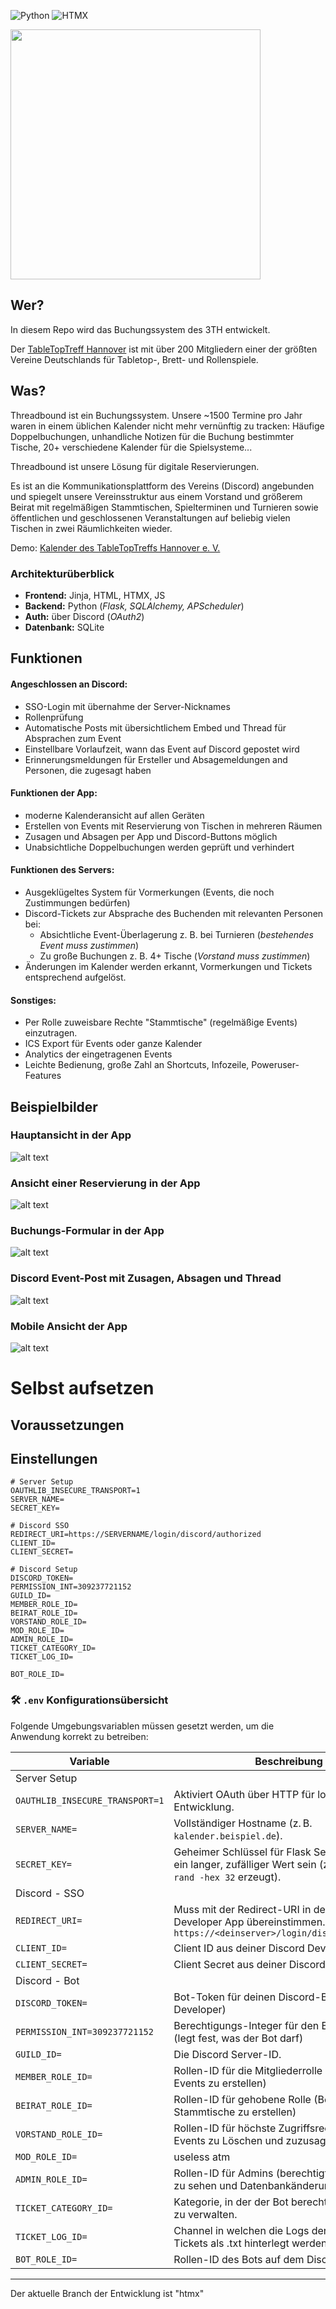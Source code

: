 ![Python](https://img.shields.io/badge/python-3.11-blue)
![HTMX](https://img.shields.io/badge/HTMX-1.9-blue)

<img src="readme_assets/threadbound_logo.png" width="400"/>

## Wer?

In diesem Repo wird das Buchungssystem des 3TH entwickelt. 

Der [TableTopTreff Hannover](https://tabletoptreff-hannover.de/) ist mit über 200 Mitgliedern einer der größten Vereine Deutschlands für Tabletop-, Brett- und Rollenspiele. 

## Was?

Threadbound ist ein Buchungssystem. Unsere ~1500 Termine pro Jahr waren in einem üblichen Kalender nicht mehr vernünftig zu tracken: Häufige Doppelbuchungen, unhandliche Notizen für die Buchung bestimmter Tische, 20+ verschiedene Kalender für die Spielsysteme... 

Threadbound ist unsere Lösung für digitale Reservierungen. 

Es ist an die Kommunikationsplattform des Vereins (Discord) angebunden und spiegelt unsere Vereinsstruktur aus einem Vorstand und größerem Beirat mit regelmäßigen Stammtischen, Spielterminen und Turnieren sowie öffentlichen und geschlossenen Veranstaltungen auf beliebig vielen Tischen in zwei Räumlichkeiten wieder.

Demo: [Kalender des TableTopTreffs Hannover e. V.](https://3th-test.tabletoptreff.de/calendar/)

### **Architekturüberblick**

- **Frontend:** Jinja, HTML, HTMX, JS
- **Backend:** Python (*Flask, SQLAlchemy, APScheduler*)
- **Auth:** über Discord (*OAuth2*)
- **Datenbank:** SQLite


## Funktionen

#### Angeschlossen an Discord:
- SSO-Login mit übernahme der Server-Nicknames
- Rollenprüfung
- Automatische Posts mit übersichtlichem Embed und Thread für Absprachen zum Event
- Einstellbare Vorlaufzeit, wann das Event auf Discord gepostet wird
- Erinnerungsmeldungen für Ersteller und Absagemeldungen and Personen, die zugesagt haben
#### Funktionen der App:
- moderne Kalenderansicht auf allen Geräten
- Erstellen von Events mit Reservierung von Tischen in mehreren Räumen
- Zusagen und Absagen per App und Discord-Buttons möglich
- Unabsichtliche Doppelbuchungen werden geprüft und verhindert
#### Funktionen des Servers:
- Ausgeklügeltes System für Vormerkungen (Events, die noch Zustimmungen bedürfen)
- Discord-Tickets zur Absprache des Buchenden mit relevanten Personen bei:
  - Absichtliche Event-Überlagerung z. B. bei Turnieren (*bestehendes Event muss zustimmen*)
  - Zu große Buchungen z. B. 4+ Tische (*Vorstand muss zustimmen*)
- Änderungen im Kalender werden erkannt, Vormerkungen und Tickets entsprechend aufgelöst.
#### Sonstiges:
- Per Rolle zuweisbare Rechte "Stammtische" (regelmäßige Events) einzutragen.
- ICS Export für Events oder ganze Kalender
- Analytics der eingetragenen Events
- Leichte Bedienung, große Zahl an Shortcuts, Infozeile, Poweruser-Features

## Beispielbilder

### Hauptansicht in der App
![alt text](readme_assets/hauptansicht.png)
### Ansicht einer Reservierung in der App
![alt text](readme_assets/reservation_popup.png)
### Buchungs-Formular in der App
![alt text](readme_assets/form.png)
### Discord Event-Post mit Zusagen, Absagen und Thread
![alt text](readme_assets/discord_event_post.png)
### Mobile Ansicht der App
![alt text](readme_assets/mobile_ansicht.png)

# Selbst aufsetzen

## Voraussetzungen

## Einstellungen

```Environment variables
# Server Setup
OAUTHLIB_INSECURE_TRANSPORT=1
SERVER_NAME=
SECRET_KEY=

# Discord SSO
REDIRECT_URI=https://SERVERNAME/login/discord/authorized
CLIENT_ID=
CLIENT_SECRET=

# Discord Setup
DISCORD_TOKEN=
PERMISSION_INT=309237721152
GUILD_ID=
MEMBER_ROLE_ID=
BEIRAT_ROLE_ID=
VORSTAND_ROLE_ID=
MOD_ROLE_ID=
ADMIN_ROLE_ID=
TICKET_CATEGORY_ID=
TICKET_LOG_ID=

BOT_ROLE_ID=

```


### 🛠️ `.env` Konfigurationsübersicht

Folgende Umgebungsvariablen müssen gesetzt werden, um die Anwendung korrekt zu betreiben:


| Variable | Beschreibung |
|----------|--------------|
| Server Setup |
| `OAUTHLIB_INSECURE_TRANSPORT=1` | Aktiviert OAuth über HTTP für lokale Entwicklung. |
| `SERVER_NAME=` | Vollständiger Hostname (z. B. `kalender.beispiel.de`). |
| `SECRET_KEY=` | Geheimer Schlüssel für Flask Sessions. Sollte ein langer, zufälliger Wert sein (z. B. mit `openssl rand -hex 32` erzeugt). |
| Discord - SSO |
| `REDIRECT_URI=` | Muss mit der Redirect-URI in deiner Discord Developer App übereinstimmen. Typisch: `https://<deinserver>/login/discord/authorized` |
| `CLIENT_ID=` | Client ID aus deiner Discord Developer App |
| `CLIENT_SECRET=` | Client Secret aus deiner Discord Developer App |
| Discord - Bot |
| `DISCORD_TOKEN=` | Bot-Token für deinen Discord-Bot (Discord Developer)  |
| `PERMISSION_INT=309237721152` | Berechtigungs-Integer für den Bot-Invite-Link (legt fest, was der Bot darf) |
| `GUILD_ID=` | Die Discord Server-ID.  |
| `MEMBER_ROLE_ID=` | Rollen-ID für die Mitgliederrolle (Berechtigt Events zu erstellen) |
| `BEIRAT_ROLE_ID=` | Rollen-ID für gehobene Rolle (Berechtigt Stammtische zu erstellen) |
| `VORSTAND_ROLE_ID=` | Rollen-ID für höchste Zugriffsrechte (Berechtigt, Events zu Löschen und zuzusagen) |
| `MOD_ROLE_ID=` | useless atm |
| `ADMIN_ROLE_ID=` | Rollen-ID für Admins (berechtigt, Admin-Views zu sehen und Datenbankänderungen zu tätigen) |
| `TICKET_CATEGORY_ID=` | Kategorie, in der der Bot berechtigt ist, Channel zu verwalten.
| `TICKET_LOG_ID=` | Channel in welchen die Logs der geschlossenen Tickets als .txt hinterlegt werden sollen |
| `BOT_ROLE_ID=`| Rollen-ID des Bots auf dem Discordserver. 

---




Der aktuelle Branch der Entwicklung ist "htmx"